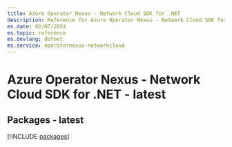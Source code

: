 ```yaml
---
title: Azure Operator Nexus - Network Cloud SDK for .NET
description: Reference for Azure Operator Nexus - Network Cloud SDK for .NET
ms.date: 02/07/2024
ms.topic: reference
ms.devlang: dotnet
ms.service: operatornexus-networkcloud
---
```

# Azure Operator Nexus - Network Cloud SDK for .NET - latest
## Packages - latest
[!INCLUDE [packages](operator-nexus---network-cloud-index.md)]
